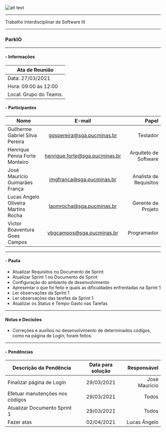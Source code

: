 ![alt text](https://i.imgur.com/vpJKjtW.png "Logo Puc")

***

Trabalho Interdisciplinar de Software III

------
### ParkIO

___


####  - Informações
| Ata de Reunião          |
| -------------           |
| Data: 27/03/2021        |
| Hora: 09:00 às 12:00    |
| Local: Grupo do Teams.  |

#### - Participantes
| Nome                                 | E-mail                          | Papel                     |
| -------------                        | :-------------:                 | --------------:           |
| Guilherme Gabriel Silva Pereira      | ggspereira@sga.pucminas.br      | Testador                  |
| Henrique Penna Forte Monteiro        | henrique.forte@sga.pucminas.br  | Arquiteto de Software     |
| José Maurício Guimarães França       | jmgfranca@sga.pucminas.br       | Analista de Requisitos    |
| Lucas Angelo Oliveira Martins Rocha  | laomrocha@sga.pucminas.br       | Gerente de Projeto        |
| Victor Boaventura Goes Campos        | vbgcampos@sga.pucminas.br       | Programador               |

___

#### - Pauta

- Atualizar Requisitos no Documento de Sprint
- Atualizar Sprint 1 no Documento de Sprint
- Configuração do ambiente de desenvolvimento
- Apresentar o que foi feito e quais as dificuldades enfrentadas na Sprint 1
- Ler observações da Sprint 1
- Ler observações das tarefas da Sprint 1
- Atualizar os Status e Tempo Gasto nas Tarefas 


___

#### Notas e Decisões

- Correções e auxílios no desenvolvimento de determinados códigos, como na página de Login, foram feitos.

___

#### - Pendências

| Descrição da Pendência               | Data para solução               | Responsável                       |
| -------------                        | :-------------:                 | -----:                            |
| Finalizar página de Login            | 29/03/2021                      | José Maurício                     |
| Efetuar manutenções nos códigos      | 29/03/2021                      | Todos                             |
| Atualizar Documento Sprint 1         | 29/03/2021                      | Todos                             |
| Fazer atas                           | 02/04/2021                      | Lucas Ângelo                      |
